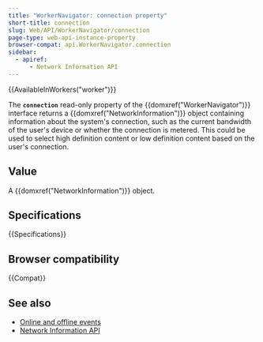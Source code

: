 ```yaml
---
title: "WorkerNavigator: connection property"
short-title: connection
slug: Web/API/WorkerNavigator/connection
page-type: web-api-instance-property
browser-compat: api.WorkerNavigator.connection
sidebar:
  - apiref:
      - Network Information API
---
```


{{AvailableInWorkers("worker")}}

The **`connection`** read-only property of the {{domxref("WorkerNavigator")}} interface returns a {{domxref("NetworkInformation")}} object containing information about the system's connection, such as the current bandwidth of the user's device or whether the connection is metered.
This could be used to select high definition content or low definition content based on the user's connection.

## Value

A {{domxref("NetworkInformation")}} object.

## Specifications

{{Specifications}}

## Browser compatibility

{{Compat}}

## See also

- [Online and offline events](/en-US/docs/Web/API/Navigator/onLine)
- [Network Information API](/en-US/docs/Web/API/Network_Information_API)
